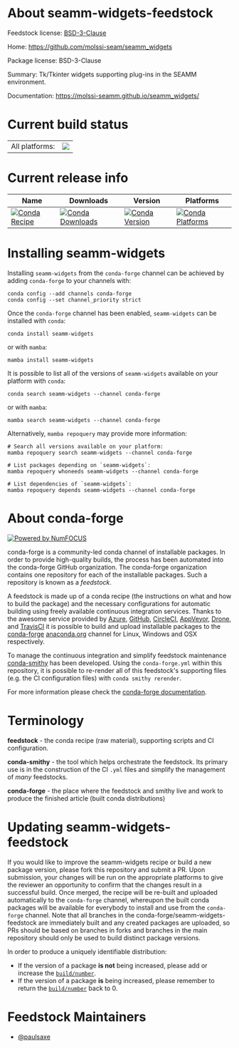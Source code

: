 About seamm-widgets-feedstock
=============================

Feedstock license: [BSD-3-Clause](https://github.com/conda-forge/seamm-widgets-feedstock/blob/main/LICENSE.txt)

Home: https://github.com/molssi-seam/seamm_widgets

Package license: BSD-3-Clause

Summary: Tk/Tkinter widgets supporting plug-ins in the SEAMM environment.

Documentation: https://molssi-seamm.github.io/seamm_widgets/

Current build status
====================


<table><tr><td>All platforms:</td>
    <td>
      <a href="https://dev.azure.com/conda-forge/feedstock-builds/_build/latest?definitionId=12737&branchName=main">
        <img src="https://dev.azure.com/conda-forge/feedstock-builds/_apis/build/status/seamm-widgets-feedstock?branchName=main">
      </a>
    </td>
  </tr>
</table>

Current release info
====================

| Name | Downloads | Version | Platforms |
| --- | --- | --- | --- |
| [![Conda Recipe](https://img.shields.io/badge/recipe-seamm--widgets-green.svg)](https://anaconda.org/conda-forge/seamm-widgets) | [![Conda Downloads](https://img.shields.io/conda/dn/conda-forge/seamm-widgets.svg)](https://anaconda.org/conda-forge/seamm-widgets) | [![Conda Version](https://img.shields.io/conda/vn/conda-forge/seamm-widgets.svg)](https://anaconda.org/conda-forge/seamm-widgets) | [![Conda Platforms](https://img.shields.io/conda/pn/conda-forge/seamm-widgets.svg)](https://anaconda.org/conda-forge/seamm-widgets) |

Installing seamm-widgets
========================

Installing `seamm-widgets` from the `conda-forge` channel can be achieved by adding `conda-forge` to your channels with:

```
conda config --add channels conda-forge
conda config --set channel_priority strict
```

Once the `conda-forge` channel has been enabled, `seamm-widgets` can be installed with `conda`:

```
conda install seamm-widgets
```

or with `mamba`:

```
mamba install seamm-widgets
```

It is possible to list all of the versions of `seamm-widgets` available on your platform with `conda`:

```
conda search seamm-widgets --channel conda-forge
```

or with `mamba`:

```
mamba search seamm-widgets --channel conda-forge
```

Alternatively, `mamba repoquery` may provide more information:

```
# Search all versions available on your platform:
mamba repoquery search seamm-widgets --channel conda-forge

# List packages depending on `seamm-widgets`:
mamba repoquery whoneeds seamm-widgets --channel conda-forge

# List dependencies of `seamm-widgets`:
mamba repoquery depends seamm-widgets --channel conda-forge
```


About conda-forge
=================

[![Powered by
NumFOCUS](https://img.shields.io/badge/powered%20by-NumFOCUS-orange.svg?style=flat&colorA=E1523D&colorB=007D8A)](https://numfocus.org)

conda-forge is a community-led conda channel of installable packages.
In order to provide high-quality builds, the process has been automated into the
conda-forge GitHub organization. The conda-forge organization contains one repository
for each of the installable packages. Such a repository is known as a *feedstock*.

A feedstock is made up of a conda recipe (the instructions on what and how to build
the package) and the necessary configurations for automatic building using freely
available continuous integration services. Thanks to the awesome service provided by
[Azure](https://azure.microsoft.com/en-us/services/devops/), [GitHub](https://github.com/),
[CircleCI](https://circleci.com/), [AppVeyor](https://www.appveyor.com/),
[Drone](https://cloud.drone.io/welcome), and [TravisCI](https://travis-ci.com/)
it is possible to build and upload installable packages to the
[conda-forge](https://anaconda.org/conda-forge) [anaconda.org](https://anaconda.org/)
channel for Linux, Windows and OSX respectively.

To manage the continuous integration and simplify feedstock maintenance
[conda-smithy](https://github.com/conda-forge/conda-smithy) has been developed.
Using the ``conda-forge.yml`` within this repository, it is possible to re-render all of
this feedstock's supporting files (e.g. the CI configuration files) with ``conda smithy rerender``.

For more information please check the [conda-forge documentation](https://conda-forge.org/docs/).

Terminology
===========

**feedstock** - the conda recipe (raw material), supporting scripts and CI configuration.

**conda-smithy** - the tool which helps orchestrate the feedstock.
                   Its primary use is in the construction of the CI ``.yml`` files
                   and simplify the management of *many* feedstocks.

**conda-forge** - the place where the feedstock and smithy live and work to
                  produce the finished article (built conda distributions)


Updating seamm-widgets-feedstock
================================

If you would like to improve the seamm-widgets recipe or build a new
package version, please fork this repository and submit a PR. Upon submission,
your changes will be run on the appropriate platforms to give the reviewer an
opportunity to confirm that the changes result in a successful build. Once
merged, the recipe will be re-built and uploaded automatically to the
`conda-forge` channel, whereupon the built conda packages will be available for
everybody to install and use from the `conda-forge` channel.
Note that all branches in the conda-forge/seamm-widgets-feedstock are
immediately built and any created packages are uploaded, so PRs should be based
on branches in forks and branches in the main repository should only be used to
build distinct package versions.

In order to produce a uniquely identifiable distribution:
 * If the version of a package **is not** being increased, please add or increase
   the [``build/number``](https://docs.conda.io/projects/conda-build/en/latest/resources/define-metadata.html#build-number-and-string).
 * If the version of a package **is** being increased, please remember to return
   the [``build/number``](https://docs.conda.io/projects/conda-build/en/latest/resources/define-metadata.html#build-number-and-string)
   back to 0.

Feedstock Maintainers
=====================

* [@paulsaxe](https://github.com/paulsaxe/)

